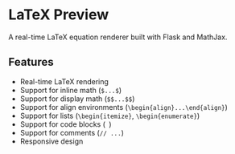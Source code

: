 # LaTeX Preview

A real-time LaTeX equation renderer built with Flask and MathJax.

## Features

- Real-time LaTeX rendering
- Support for inline math (`$...$`)
- Support for display math (`$$...$$`)
- Support for align environments (`\begin{align}...\end{align}`)
- Support for lists (`\begin{itemize}`, `\begin{enumerate}`)
- Support for code blocks (``` ```)
- Support for comments (`// ...`)
- Responsive design
